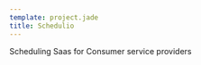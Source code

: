 ```yaml
---
template: project.jade
title: Schedulio
---
```


Scheduling Saas for Consumer service providers
